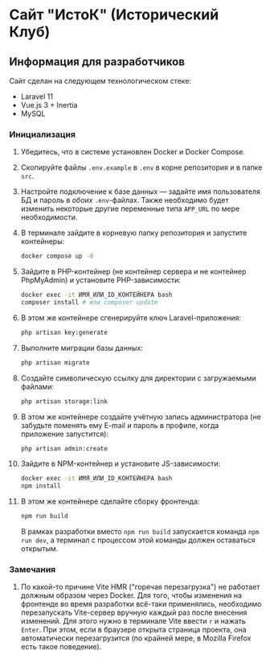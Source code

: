 # Сайт "ИстоК" (Исторический Клуб)

## Информация для разработчиков

Сайт сделан на следующем технологическом стеке:

- Laravel 11
- Vue.js 3 + Inertia
- MySQL

### Инициализация

1. Убедитесь, что в системе установлен Docker и Docker Compose.

2. Скопируйте файлы `.env.example` в `.env` в корне репозитория и в папке `src`.

3. Настройте подключение к базе данных — задайте имя пользователя БД и пароль в _обоих_ `.env`-файлах. Также необходимо будет изменить некоторые другие переменные типа `APP_URL` по мере необходимости.

4. В терминале зайдите в корневую папку репозитория и запустите контейнеры:

    ```bash
    docker compose up -d
    ```

5. Зайдите в PHP-контейнер (не контейнер сервера и не контейнер PhpMyAdmin) и установите PHP-зависимости:

    ```bash
    docker exec -it ИМЯ_ИЛИ_ID_КОНТЕЙНЕРА bash
    composer install # или composer update
    ```

6. В этом же контейнере сгенерируйте ключ Laravel-приложения:

    ```bash
    php artisan key:generate
    ```

7. Выполните миграции базы данных:

    ```bash
    php artisan migrate
    ```

8. Создайте символическую ссылку для директории с загружаемыми файлами:

    ```bash
    php artisan storage:link
    ```

9. В этом же контейнере создайте учётную запись администратора (не забудьте поменять ему E-mail и пароль в профиле, когда приложение запустится):

    ```bash
    php artisan admin:create
    ```

10. Зайдите в NPM-контейнер и установите JS-зависимости:

    ```bash
    docker exec -it ИМЯ_ИЛИ_ID_КОНТЕЙНЕРА bash
    npm install
    ```

11. В этом же контейнере сделайте сборку фронтенда:

    ```bash
    npm run build
    ```

    В рамках разработки вместо `npm run build` запускается команда `npm run dev`, а терминал с процессом этой команды должен оставаться открытым.

### Замечания

1. По какой-то причине Vite HMR ("горячая перезагрузка") не работает должным образом через Docker. Для того, чтобы изменения на фронтенде во время разработки всё-таки применялись, необходимо перезапускать Vite-сервер вручную каждый раз после внесения изменений. Для этого нужно в терминале Vite ввести `r` и нажать `Enter`. При этом, если в браузере открыта страница проекта, она автоматически перезагрузится (по крайней мере, в Mozilla Firefox есть такое поведение).

